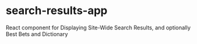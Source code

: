 # search-results-app
React component for Displaying Site-Wide Search Results, and optionally Best Bets and Dictionary
